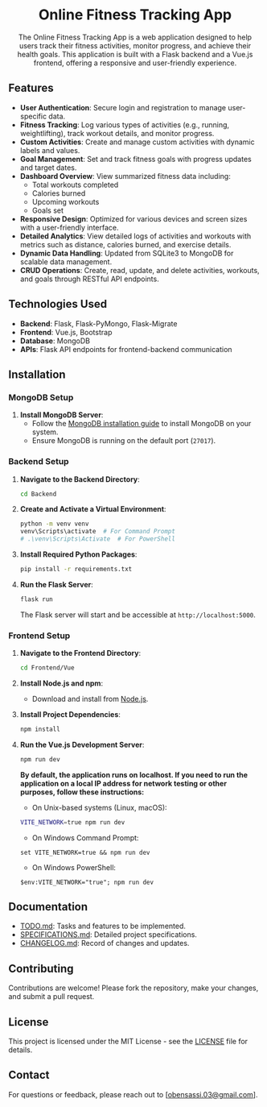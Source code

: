 <h1 align="center">
Online Fitness Tracking App
</h1>
<div align="center">
The Online Fitness Tracking App is a web application designed to help users track their fitness activities, monitor progress, and achieve their health goals. This application is built with a Flask   backend and a Vue.js frontend, offering a responsive and user-friendly experience.
</div>

## Features

- **User Authentication**: Secure login and registration to manage user-specific data.
- **Fitness Tracking**: Log various types of activities (e.g., running, weightlifting), track workout details, and monitor progress.
- **Custom Activities**: Create and manage custom activities with dynamic labels and values.
- **Goal Management**: Set and track fitness goals with progress updates and target dates.
- **Dashboard Overview**: View summarized fitness data including:
  - Total workouts completed
  - Calories burned
  - Upcoming workouts
  - Goals set
- **Responsive Design**: Optimized for various devices and screen sizes with a user-friendly interface.
- **Detailed Analytics**: View detailed logs of activities and workouts with metrics such as distance, calories burned, and exercise details.
- **Dynamic Data Handling**: Updated from SQLite3 to MongoDB for scalable data management.
- **CRUD Operations**: Create, read, update, and delete activities, workouts, and goals through RESTful API endpoints.

## Technologies Used

- **Backend**: Flask, Flask-PyMongo, Flask-Migrate
- **Frontend**: Vue.js, Bootstrap
- **Database**: MongoDB
- **APIs**: Flask API endpoints for frontend-backend communication

## Installation

### MongoDB Setup

1. **Install MongoDB Server**:
   - Follow the [MongoDB installation guide](https://docs.mongodb.com/manual/installation/) to install MongoDB on your system.
   - Ensure MongoDB is running on the default port (`27017`).

### Backend Setup

1. **Navigate to the Backend Directory**:
    ```sh
    cd Backend
    ```

2. **Create and Activate a Virtual Environment**:
    ```sh
    python -m venv venv
    venv\Scripts\activate  # For Command Prompt
    # .\venv\Scripts\Activate  # For PowerShell
    ```

3. **Install Required Python Packages**:
    ```sh
    pip install -r requirements.txt
    ```

4. **Run the Flask Server**:
    ```sh
    flask run
    ```

   The Flask server will start and be accessible at `http://localhost:5000`.

### Frontend Setup

1. **Navigate to the Frontend Directory**:
    ```sh
    cd Frontend/Vue
    ```

2. **Install Node.js and npm**:
   - Download and install from [Node.js](https://nodejs.org/).

3. **Install Project Dependencies**:
    ```sh
    npm install
    ```

4. **Run the Vue.js Development Server**:
    ```sh
    npm run dev
    ```
    **By default, the application runs on localhost. If you need to run the application on a local IP address for network testing or other purposes, follow these instructions:**
    - On Unix-based systems (Linux, macOS):
    ```sh
    VITE_NETWORK=true npm run dev
    ```
    - On Windows Command Prompt:
    ```
    set VITE_NETWORK=true && npm run dev
    ```
    - On Windows PowerShell:
    ```
    $env:VITE_NETWORK="true"; npm run dev
    ```


## Documentation

- [TODO.md](TODO.md): Tasks and features to be implemented.
- [SPECIFICATIONS.md](SPECIFICATIONS.md): Detailed project specifications.
- [CHANGELOG.md](CHANGELOG.md): Record of changes and updates.

## Contributing

Contributions are welcome! Please fork the repository, make your changes, and submit a pull request.

## License

This project is licensed under the MIT License - see the [LICENSE](LICENSE) file for details.

## Contact

For questions or feedback, please reach out to [obensassi.03@gmail.com].
